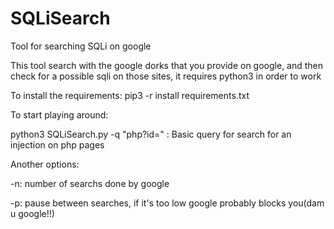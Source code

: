# SQLiSearch
Tool for searching SQLi on google

This tool search with the google dorks that you provide on google, and then check for a possible sqli on those sites, it requires python3 in order to work

To install the requirements:
  pip3 -r install requirements.txt

To start playing around:

python3 SQLiSearch.py -q "php?id=" : Basic query for search for an injection on php pages

Another options:

  -n: number of searchs done by google
  
  -p: pause between searches, if it's too low google probably blocks you(dam u google!!)
